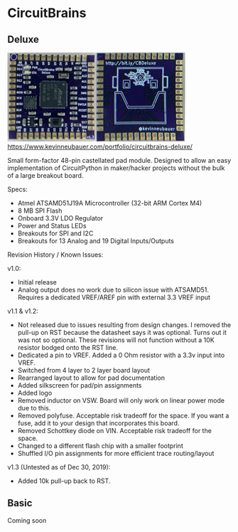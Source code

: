 # CircuitBrains

## Deluxe
<img src="CBDeluxe_Front.jpg" alt="Deluxe Front" width="200" height="200"><img src="CBDeluxe_Back.jpg" alt="Deluxe Back" width="200" height="200">
https://www.kevinneubauer.com/portfolio/circuitbrains-deluxe/

Small form-factor 48-pin castellated pad module. Designed to allow an easy implementation of CircuitPython in maker/hacker projects without the bulk of a large breakout board.

Specs:
- Atmel ATSAMD51J19A Microcontroller (32-bit ARM Cortex M4)
- 8 MB SPI Flash
- Onboard 3.3V LDO Regulator
- Power and Status LEDs
- Breakouts for SPI and I2C
- Breakouts for 13 Analog and 19 Digital Inputs/Outputs

Revision History / Known Issues:

v1.0:
- Initial release
- Analog output does no work due to silicon issue with ATSAMD51. Requires a dedicated VREF/AREF pin with external 3.3 VREF input

v1.1 & v1.2:
- Not released due to issues resulting from design changes. I removed the pull-up on RST because the datasheet says it was optional. Turns out it was not so optional. These revisions will not function without a 10K resistor bodged onto the RST line.
- Dedicated a pin to VREF. Added a 0 Ohm resistor with a 3.3v input into VREF. 
- Switched from 4 layer to 2 layer board layout
- Rearranged layout to allow for pad documentation
- Added silkscreen for pad/pin assignments
- Added logo
- Removed inductor on VSW. Board will only work on linear power mode due to this.
- Removed polyfuse. Acceptable risk tradeoff for the space. If you want a fuse, add it to your design that incorporates this board.
- Removed Schottkey diode on VIN. Acceptable risk tradeoff for the space.
- Changed to a different flash chip with a smaller footprint
- Shuffled I/O pin assignments for more efficient trace routing/layout

v1.3 (Untested as of Dec 30, 2019):
- Added 10k pull-up back to RST.

## Basic
Coming soon